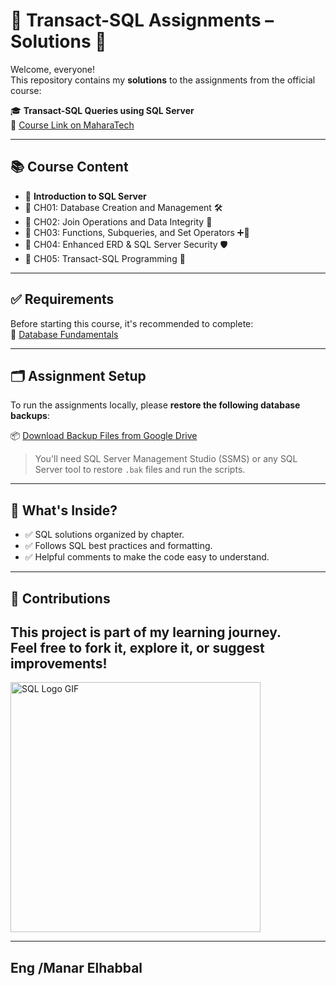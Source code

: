 # 🧠 Transact-SQL Assignments – Solutions 💾

Welcome, everyone!  
This repository contains my **solutions** to the assignments from the official course:

🎓 **Transact-SQL Queries using SQL Server**  
🔗 [Course Link on MaharaTech](https://maharatech.gov.eg/course/view.php?id=2288)

---

## 📚 Course Content

- 🔹 **Introduction to SQL Server**
- 🔹 CH01: Database Creation and Management 🛠️
- 🔹 CH02: Join Operations and Data Integrity 🔗
- 🔹 CH03: Functions, Subqueries, and Set Operators ➕🧩
- 🔹 CH04: Enhanced ERD & SQL Server Security 🛡️
- 🔹 CH05: Transact-SQL Programming 🧾

---

## ✅ Requirements

Before starting this course, it's recommended to complete:  
📘 [Database Fundamentals](https://maharatech.gov.eg/course/view.php?id=740)

---

## 🗂️ Assignment Setup

To run the assignments locally, please **restore the following database backups**:

📦 [Download Backup Files from Google Drive](https://drive.google.com/drive/folders/1WvEmG6Lw78_xmxEgjm7QU1eOpqe3rDfj?usp=drive_link)

> You'll need SQL Server Management Studio (SSMS) or any SQL Server tool to restore `.bak` files and run the scripts.

---

## 🚀 What's Inside?

- ✅ SQL solutions organized by chapter.
- ✅ Follows SQL best practices and formatting.
- ✅ Helpful comments to make the code easy to understand.

---

## 🤝 Contributions

This project is part of my learning journey.  
Feel free to fork it, explore it, or suggest improvements!
---
<img src="https://media.giphy.com/media/SWoSkN6DxTszqIKEqv/giphy.gif" width="400" alt="SQL Logo GIF">

---
Eng /Manar Elhabbal
---
